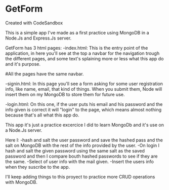 # GetForm
Created with CodeSandbox

This is a simple app I've made as a first practice using MongoDB in a Node.Js and Express.Js server.

GetForm has 3 html pages:
-index.html: This is the entry point of the application, in here you'll see at the top a navbar for the navigation trough the different pages, and some text's splaining more or less what this app do and it's purpose.

#All the pages have the same navbar.

-signin.html: In this page you'll see a form asking for some user registration info, like name, email, that kind of things. When you submit them, Node will insert them on my MongoDB to store them for future use.

-login.html: On this one, if the user puts his email and his password and the info given is correct it will "login" to the page, which means almost nothing because that's all what this app do.

This app it's just a practice excercice I did to learn MongoDb and it's use on a Node.Js server. 

Here I:
-hash and salt the user password and save the hashed pass and the salt on MongoDB with the rest of the info provided by the user.
-On login I hash and salt the given password using the same salt as the saved password and then I compare bouth hashed passwords to see if they are the same.
-Select of user info with the mail given.
-Insert the users info when they suscribe to the app.

I'll keep adding things to this proyect to practice more CRUD operations with MongoDB.


